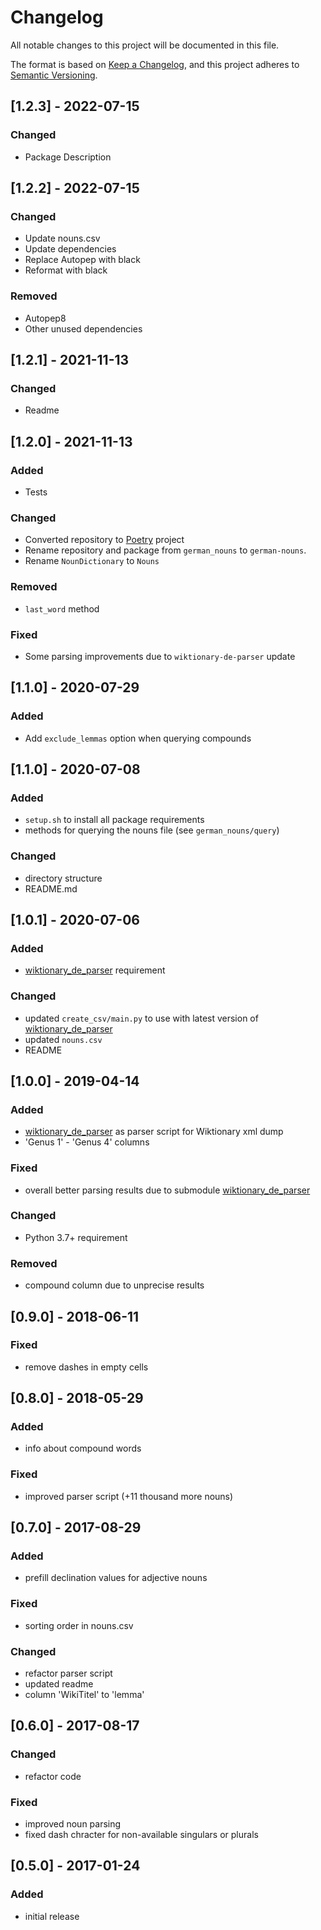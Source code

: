 # Changelog
All notable changes to this project will be documented in this file.

The format is based on [Keep a Changelog](https://keepachangelog.com/en/1.0.0/),
and this project adheres to [Semantic Versioning](https://semver.org/spec/v2.0.0.html).

## [1.2.3] - 2022-07-15
### Changed
- Package Description

## [1.2.2] - 2022-07-15
### Changed
- Update nouns.csv
- Update dependencies
- Replace Autopep with black
- Reformat with black

### Removed
- Autopep8
- Other unused dependencies

## [1.2.1] - 2021-11-13
### Changed
- Readme

## [1.2.0] - 2021-11-13
### Added
- Tests

### Changed
- Converted repository to [Poetry](https://python-poetry.org/) project
- Rename repository and package from `german_nouns` to `german-nouns`.
- Rename `NounDictionary` to `Nouns`

### Removed
- `last_word` method

### Fixed
- Some parsing improvements due to `wiktionary-de-parser` update

## [1.1.0] - 2020-07-29
### Added
- Add `exclude_lemmas` option when querying compounds

## [1.1.0] - 2020-07-08
### Added
- `setup.sh` to install all package requirements
- methods for querying the nouns file (see `german_nouns/query`)
### Changed
- directory structure
- README.md

## [1.0.1] - 2020-07-06
### Added
- [wiktionary_de_parser](https://github.com/gambolputty/wiktionary_de_parser) requirement

### Changed
- updated `create_csv/main.py` to use with latest version of [wiktionary_de_parser](https://github.com/gambolputty/wiktionary_de_parser)
- updated `nouns.csv`
- README

## [1.0.0] - 2019-04-14
### Added
- [wiktionary_de_parser](https://github.com/gambolputty/wiktionary_de_parser) as parser script for Wiktionary xml dump
- 'Genus 1' - 'Genus 4' columns

### Fixed
- overall better parsing results due to submodule [wiktionary_de_parser](https://github.com/gambolputty/wiktionary_de_parser)

### Changed
- Python 3.7+ requirement

### Removed
- compound column due to unprecise results

## [0.9.0] - 2018-06-11
### Fixed
- remove dashes in empty cells

## [0.8.0] - 2018-05-29
### Added
- info about compound words

### Fixed
- improved parser script (+11 thousand more nouns)

## [0.7.0] - 2017-08-29
### Added
- prefill declination values for adjective nouns

### Fixed
- sorting order in nouns.csv

### Changed
- refactor parser script
- updated readme
- column 'WikiTitel' to 'lemma'

## [0.6.0] - 2017-08-17
### Changed
- refactor code

### Fixed
- improved noun parsing
- fixed dash chracter for non-available singulars or plurals

## [0.5.0] - 2017-01-24
### Added
- initial release